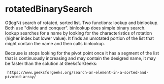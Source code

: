# rotatedBinarySearch
O(logN) search of rotated, sorted list.
Two functions: lookup and binlookup.
Both use "divide and conquer".  binlookup does simple binary search.  
lookup searches for a name by looking for the characteristics of rotation (higher index but lower value).
It finds an unrotated portion of the list that might contain the name and then calls binlookup.

Because is stops looking for the pivot point once it has a segment of the list that is continuously increasing and may contain the desigred name, it may be faster than the solution at GeeksforGeeks:

     https://www.geeksforgeeks.org/search-an-element-in-a-sorted-and-pivoted-array/
